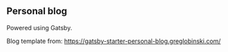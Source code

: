 ## Personal blog

Powered using Gatsby.

Blog template from: https://gatsby-starter-personal-blog.greglobinski.com/